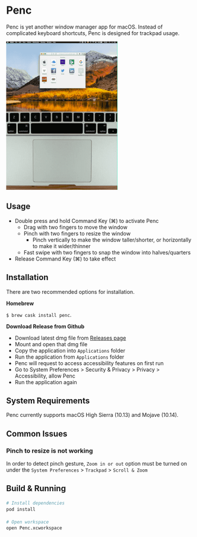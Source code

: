 # Penc
Penc is yet another window manager app for macOS. Instead of complicated keyboard shortcuts, Penc is designed for trackpad usage.

![Showcase](landing/assets/videos-concat.gif?raw=true)

## Usage

- Double press and hold Command Key (⌘) to activate Penc
  - Drag with two fingers to move the window
  - Pinch with two fingers to resize the window
    - Pinch vertically to make the window taller/shorter, or horizontally to make it wider/thinner
  - Fast swipe with two fingers to snap the window into halves/quarters
- Release Command Key (⌘) to take effect

## Installation

There are two recommended options for installation.

**Homebrew**

`$ brew cask install penc`.

**Download Release from Github**

- Download latest dmg file from [Releases page](https://github.com/dgurkaynak/Penc/releases)
- Mount and open that dmg file
- Copy the application into `Applications` folder
- Run the application from `Applications` folder
- Penc will request to access accessibility features on first run
- Go to System Preferences > Security & Privacy > Privacy > Accessibility, allow Penc
- Run the application again

## System Requirements

Penc currently supports macOS High Sierra (10.13) and Mojave (10.14).

## Common Issues

### Pinch to resize is not working

In order to detect pinch gesture, `Zoom in or out` option must be turned on under the `System Preferences` > `Trackpad` > `Scroll & Zoom`

## Build & Running

```bash
# Install dependencies
pod install

# Open workspace
open Penc.xcworkspace
```
